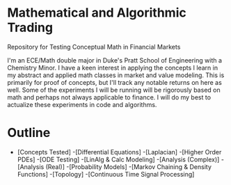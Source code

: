 # Mathematical and Algorithmic Trading
Repository for Testing Conceptual Math in Financial Markets

I'm an ECE/Math double major in Duke's Pratt School of Engineering with a Chemistry Minor. I have a keen interest in applying the concepts I learn in my abstract and applied math classes in market and value modeling. This is primarily for proof of concepts, but I'll track any notable returns on here as well. Some of the experiments I will be running will be rigorously based on math and perhaps not always applicable to finance. I will do my best to actualize these experiments in code and algorithms.

# Outline
  - [Concepts Tested]
    -[Differential Equations]
      -[Laplacian]
      -[Higher Order PDEs]
      -[ODE Testing]
  -[LinAlg & Calc Modeling]
  -[Analysis (Complex)]
  -[Analysis (Real)]
  -[Probability Models]
    -[Markov Chaining & Density Functions]
  -[Topology]
  -[Continuous Time Signal Processing]
